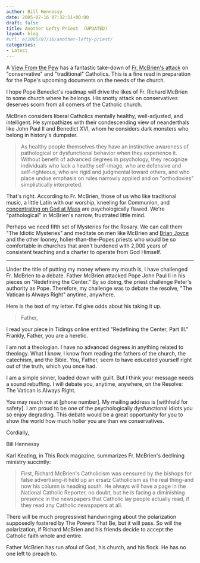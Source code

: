 ```yaml
---
author: Bill Hennessy
date: 2005-07-16 07:32:11+00:00
draft: false
title: Another Lefty Priest  (UPDATED)
layout: blog
#url: e/2005/07/16/another-lefty-priest/
categories:
- Latest
---
```


A [View From the Pew](https://kelidei.typepad.com/keli_rose/2005/07/yes_fr_mcbrien_.html) has a fantastic take-down of [Fr. McBrien's attack](https://www.the-tidings.com/2005/0716/essays.htm) on "conservative" and "traditional" Catholics.  This is a fine read in preparation for the Pope's upcoming documents on the needs of the church.

I hope Pope Benedict's roadmap will drive the likes of Fr. Richard McBrien to some church where he belongs.   His snotty attack on conservatives deserves scorn from all corners of the Catholic church.

McBrien considers liberal Catholics mentally healthy, well-adjusted, and intelligent.  He sympathizes with their condescending view of neanderthals like John Paul II and Benedict XVI, whom he considers dark monsters who belong in history's dumpster.



> As healthy people themselves they have an instinctive awareness of pathological or dysfunctional behavior when they experience it. Without benefit of advanced degrees in psychology, they recognize individuals who lack a healthy self-image, who are defensive and self-righteous, who are rigid and judgmental toward others, and who place undue emphasis on rules narrowly applied and on "orthodoxies" simplistically interpreted.



That's right.  According to Fr. McBrien, those of us who like traditional music, a little Latin with our worship, kneeling for Communion, and [concentrating on God at Mass](https://www.hennessysview.com/?p=732) are psychologically flawed.  We're "pathological" in McBrien's narrow, frustrated little mind.

Perhaps we need fifth set of Mysteries for the Rosary.  We can call them "The Idiotic Mysteries" and meditate on men like McBrien and [Brian Joyce](https://www.hennessysview.com/index.php?s=brian+joyce) and the other looney, holier-than-the-Popes priests who would be so comfortable in churches that aren't burdened with 2,000 years of consistent teaching and a charter to operate from God Himself.



* * *


Under the title of putting my money where my mouth is, I have challenged Fr. McBrien to a debate.  Father McBrien attacked Pope John Paul II in his pieces on "Redefining the Center."  By so doing, the priest challenge Peter's authority as Pope.  Therefore, my challenge was to debate the resolve, "The Vatican is Always Right" anytime, anywhere.

Here is the text of my letter.  I'd give odds about his taking it up.





> Father,

I read your piece in Tidings online entitled "Redefining the Center, Part III."  Frankly, Father, you are a heretic.

I am not a theologian.  I have no advanced degrees in anything related to theology.  What I know, I know from reading the fathers of the church, the catechism, and the Bible.  You, Father, seem to have educated yourself right out of the truth, which you once had.

I am a simple sinner, loaded down with guilt.  But I think your message needs a sound rebuffing.  I will debate you, anytime, anywhere, on the Resolve:  The Vatican is Always Right.

You may reach me at [phone number]. My mailing address is [withheld for safety].  I am proud to be one of the psychologically dysfunctional idiots you so enjoy degrading.  This debate would be a great opportunity for you to show the world how much holier you are than we conservatives.

Cordially,

Bill Hennessy



Karl Keating, in This Rock magazine, summarizes Fr. McBrien's declining ministry succintly:




> First, Richard McBrien's Catholicism was censured by the bishops for false advertising-it held up an ersatz Catholicism as the real thing-and now his column is heading south. He always will have a page in the National Catholic Reporter, no doubt, but he is facing a diminishing presence in the newspapers that Catholic lay people actually read, if they read any Catholic newspapers at all.

There will be much progressivist handwringing about the polarization supposedly fostered by The Powers That Be, but it will pass. So will the polarization, if Richard McBrien and his friends decide to accept the Catholic faith whole and entire. 



Father McBrien has run afoul of God, his church, and his flock.  He has no one left to preach to.

